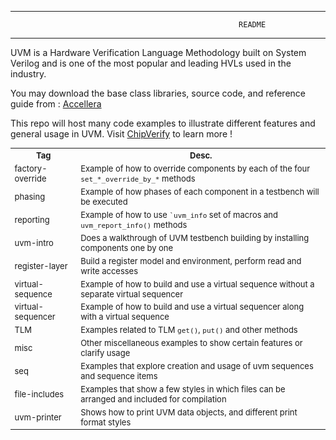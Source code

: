----------------------------------------------------------------------------------
                                                       README
----------------------------------------------------------------------------------

<p>UVM is a Hardware Verification Language Methodology built on System Verilog and is 
one of the most popular and leading HVLs used in the industry.</p>

<p>You may download the base class libraries, source code, and reference guide from :
<a target="_blank" href="http://accellera.org/downloads/standards/uvm">Accellera</a></p>

<p>This repo will host many code examples to illustrate different features and general usage in UVM. Visit <a target="_blank" href="http://chipverify.com/uvm">ChipVerify</a> to learn more !</p>
 
<table style="font-size:small;">
  <tr>
    <th>Tag</th>
    <th>Desc.</th>
  </tr>
  <tr>
    <td>factory-override</td>
    <td>Example of how to override components by each of the four <code>set_*_override_by_*</code> methods
  </tr>
  <tr>
    <td>phasing</td>
    <td>Example of how phases of each component in a testbench will be executed</td>
  </tr>
  <tr>
    <td>reporting</td>
    <td>Example of how to use <code>`uvm_info</code> set of macros and <code>uvm_report_info()</code> methods</td>
  </tr>
  <tr>
    <td>uvm-intro</td>
    <td>Does a walkthrough of UVM testbench building by installing components one by one</td>
  </tr>
  <tr>
    <td>register-layer</td>
    <td>Build a register model and environment, perform read and write accesses</td>
  </tr>
  <tr>
    <td>virtual-sequence</td>
    <td>Example of how to build and use a virtual sequence without a separate virtual sequencer</td>
  </tr>
    <tr>
    <td>virtual-sequencer</td>
    <td>Example of how to build and use a virtual sequencer along with a virtual sequence</td>
  </tr>
  <tr>
    <td>TLM</td>
    <td>Examples related to TLM <code>get()</code>, <code>put()</code> and other methods</td>
  </tr>
  <tr>
    <td>misc</td>
    <td>Other miscellaneous examples to show certain features or clarify usage</td>
  </tr>
  <tr>
    <td>seq</td>
    <td>Examples that explore creation and usage of uvm sequences and sequence items</td>
  </tr>
  <tr>
    <td>file-includes</td>
    <td>Examples that show a few styles in which files can be arranged and included for compilation</td>
  </tr>
  <tr>
    <td>uvm-printer</td>
    <td>Shows how to print UVM data objects, and different print format styles</td>
  </tr>
</table>
